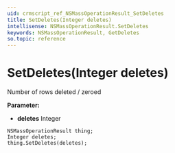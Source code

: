 ```yaml
---
uid: crmscript_ref_NSMassOperationResult_SetDeletes
title: SetDeletes(Integer deletes)
intellisense: NSMassOperationResult.SetDeletes
keywords: NSMassOperationResult, GetDeletes
so.topic: reference
---
```


# SetDeletes(Integer deletes)

Number of rows deleted / zeroed

**Parameter:** 
 - **deletes** Integer

```crmscript
NSMassOperationResult thing;
Integer deletes;
thing.SetDeletes(deletes);
```

